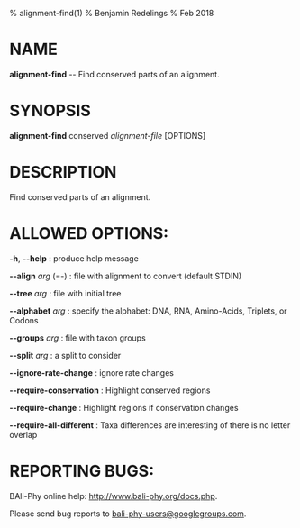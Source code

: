 % alignment-find(1)
% Benjamin Redelings
% Feb 2018

# NAME

**alignment-find** -- Find conserved parts of an alignment.

# SYNOPSIS

**alignment-find** conserved _alignment-file_ [OPTIONS]

# DESCRIPTION

Find conserved parts of an alignment.

# ALLOWED OPTIONS:
**-h**, **--help**
: produce help message

**--align** _arg_ (=-)
: file with alignment to convert (default STDIN)

**--tree** _arg_
: file with initial tree

**--alphabet** _arg_
: specify the alphabet: DNA, RNA, Amino-Acids, Triplets, or Codons

**--groups** _arg_
: file with taxon groups

**--split** _arg_
: a split to consider

**--ignore-rate-change**
: ignore rate changes

**--require-conservation**
: Highlight conserved regions

**--require-change**
: Highlight regions if conservation changes

**--require-all-different**
: Taxa differences are interesting of there is no letter overlap


# REPORTING BUGS:
 BAli-Phy online help: <http://www.bali-phy.org/docs.php>.

Please send bug reports to <bali-phy-users@googlegroups.com>.

